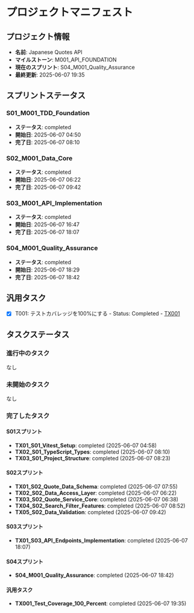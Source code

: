# プロジェクトマニフェスト

## プロジェクト情報
- **名前**: Japanese Quotes API
- **マイルストーン**: M001_API_FOUNDATION
- **現在のスプリント**: S04_M001_Quality_Assurance
- **最終更新**: 2025-06-07 19:35

## スプリントステータス

### S01_M001_TDD_Foundation
- **ステータス**: completed
- **開始日**: 2025-06-07 04:50
- **完了日**: 2025-06-07 08:10

### S02_M001_Data_Core
- **ステータス**: completed
- **開始日**: 2025-06-07 06:22
- **完了日**: 2025-06-07 09:42

### S03_M001_API_Implementation
- **ステータス**: completed
- **開始日**: 2025-06-07 16:47
- **完了日**: 2025-06-07 18:07

### S04_M001_Quality_Assurance
- **ステータス**: completed
- **開始日**: 2025-06-07 18:29
- **完了日**: 2025-06-07 18:42

## 汎用タスク

- [x] T001: テストカバレッジを100%にする - Status: Completed - [TX001](04_GENERAL_TASKS/TX001_Test_Coverage_100_Percent.md)

## タスクステータス

### 進行中のタスク
なし

### 未開始のタスク
なし

### 完了したタスク

#### S01スプリント
- **TX01_S01_Vitest_Setup**: completed (2025-06-07 04:58)
- **TX02_S01_TypeScript_Types**: completed (2025-06-07 08:10)
- **TX03_S01_Project_Structure**: completed (2025-06-07 08:23)

#### S02スプリント
- **TX01_S02_Quote_Data_Schema**: completed (2025-06-07 07:55)
- **TX02_S02_Data_Access_Layer**: completed (2025-06-07 06:22)
- **TX03_S02_Quote_Service_Core**: completed (2025-06-07 06:38)
- **TX04_S02_Search_Filter_Features**: completed (2025-06-07 08:52)
- **TX05_S02_Data_Validation**: completed (2025-06-07 09:42)

#### S03スプリント
- **TX01_S03_API_Endpoints_Implementation**: completed (2025-06-07 18:07)

#### S04スプリント
- **S04_M001_Quality_Assurance**: completed (2025-06-07 18:42)

#### 汎用タスク
- **TX001_Test_Coverage_100_Percent**: completed (2025-06-07 19:35)